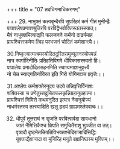 +++
title = "07 तदधिगमाधिकरणम्"

+++
29. नाभुक्तं कल्पबृन्दैरपि सुपरिहरं कर्म गीतं मुनीन्द्रैः  
पापाश्लेषप्रणाशश्रुतिरपि परविद्वैभवोक्तिस्ततस्स्यात्।  
मैवं नाभुक्तमित्याद्यपि फलजनने कर्मणो दार्ढ्यमाह  
प्रायश्चित्तक्रमेण त्विह परभजनं चोदितं कर्मशान्त्यै।।

30.निष्कृत्यात्मत्वमस्योदितदुरितसमुन्मूलनस्योपपन्नं  
नात्र स्वर्गादिनीतिः प्रतिहतिविगमे धीविकासस्स्वतो हि।  
पापालेपः प्रमादोदितसहनमिति स्थाप्यमाज्ञानुवृत्त्यै  
नो चेन्न स्याद्गतिर्नाविरत इति गिरो योगिनाञ्च प्रवृत्तेः।।

31.अश्लेषः कर्मशक्तेरनुदय उदये तन्निवृत्तिर्विनाशः  
शक्तिस्सा च प्रणेतुस्तदुचितफलकृन्निग्रहानुग्रहात्मा।  
प्रायश्चित्तं निमित्ते कथमनुदित इत्यत्र नैवानुयोज्यं  
नाधर्मस्तस्य तत्स्यादिति खलु हृदयं ग्राह्यमश्लेषवाचः।।

32. धीपूर्वं तूत्तराघं न सृजति परवित्सर्वदा सावधानो  
जातं नैमित्तिकैश्च क्षिपति समुचितैराशु भुञ्जीत वा तत्।  
वृत्रादौ दृष्टमेतन्नियतिविभवतश्चेदिराजादिसिद्धिः  
युक्ताद्यैवान्यदा वा मुनिरिह मनुते ब्रह्मनिष्ठस्य मुक्तिम्।।